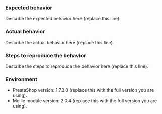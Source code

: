 ### Expected behavior
Describe the expected behavior here (replace this line).

### Actual behavior
Describe the actual behavior here (replace this line).

### Steps to reproduce the behavior
Describe the steps to reproduce the behavior here (replace this line).

### Environment
* PrestaShop version: 1.7.3.0 (replace this with the full version you are using).
* Mollie module version: 2.0.4 (replace this with the full version you are using).
